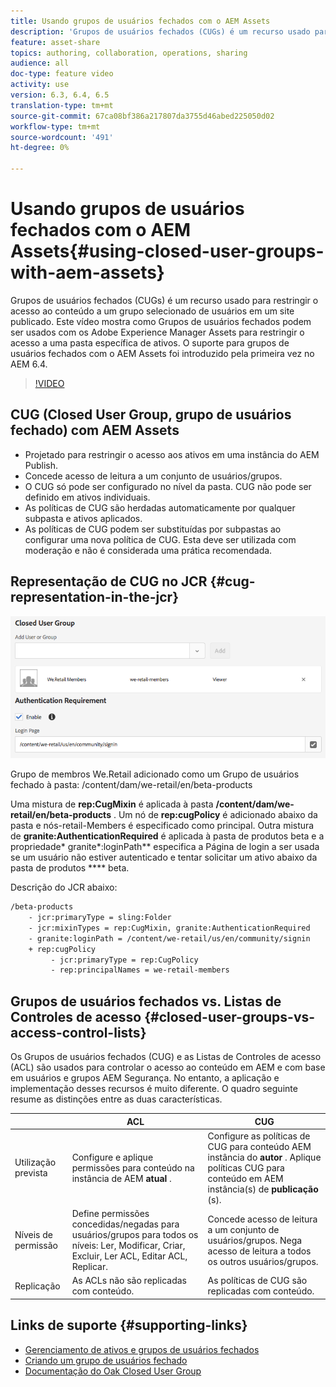 ```yaml
---
title: Usando grupos de usuários fechados com o AEM Assets
description: 'Grupos de usuários fechados (CUGs) é um recurso usado para restringir o acesso ao conteúdo a um grupo selecionado de usuários em um site publicado. Este vídeo mostra como Grupos de usuários fechados podem ser usados com os Adobe Experience Manager Assets para restringir o acesso a uma pasta específica de ativos. O suporte para grupos de usuários fechados com o AEM Assets foi introduzido pela primeira vez no AEM 6.4. '
feature: asset-share
topics: authoring, collaboration, operations, sharing
audience: all
doc-type: feature video
activity: use
version: 6.3, 6.4, 6.5
translation-type: tm+mt
source-git-commit: 67ca08bf386a217807da3755d46abed225050d02
workflow-type: tm+mt
source-wordcount: '491'
ht-degree: 0%

---
```



# Usando grupos de usuários fechados com o AEM Assets{#using-closed-user-groups-with-aem-assets}

Grupos de usuários fechados (CUGs) é um recurso usado para restringir o acesso ao conteúdo a um grupo selecionado de usuários em um site publicado. Este vídeo mostra como Grupos de usuários fechados podem ser usados com os Adobe Experience Manager Assets para restringir o acesso a uma pasta específica de ativos. O suporte para grupos de usuários fechados com o AEM Assets foi introduzido pela primeira vez no AEM 6.4.

>[!VIDEO](https://video.tv.adobe.com/v/22155?quality=9&learn=on)

## CUG (Closed User Group, grupo de usuários fechado) com AEM Assets

* Projetado para restringir o acesso aos ativos em uma instância do AEM Publish.
* Concede acesso de leitura a um conjunto de usuários/grupos.
* O CUG só pode ser configurado no nível da pasta. CUG não pode ser definido em ativos individuais.
* As políticas de CUG são herdadas automaticamente por qualquer subpasta e ativos aplicados.
* As políticas de CUG podem ser substituídas por subpastas ao configurar uma nova política de CUG. Esta deve ser utilizada com moderação e não é considerada uma prática recomendada.

## Representação de CUG no JCR {#cug-representation-in-the-jcr}

![Representação de CUG no JCR](assets/closed-user-groups/folder-properties-closed-user-groups.png)

Grupo de membros We.Retail adicionado como um Grupo de usuários fechado à pasta: /content/dam/we-retail/en/beta-products

Uma mistura de **rep:CugMixin** é aplicada à pasta **/content/dam/we-retail/en/beta-products** . Um nó de **rep:cugPolicy** é adicionado abaixo da pasta e nós-retail-Members é especificado como principal. Outra mistura de **granite:AuthenticationRequired** é aplicada à pasta de produtos beta e a propriedade* granite*:loginPath** especifica a Página de login a ser usada se um usuário não estiver autenticado e tentar solicitar um ativo abaixo da pasta de produtos **** beta.

Descrição do JCR abaixo:

```xml
/beta-products
    - jcr:primaryType = sling:Folder
    - jcr:mixinTypes = rep:CugMixin, granite:AuthenticationRequired
    - granite:loginPath = /content/we-retail/us/en/community/signin
    + rep:cugPolicy
         - jcr:primaryType = rep:CugPolicy
         - rep:principalNames = we-retail-members
```

## Grupos de usuários fechados vs. Listas de Controles de acesso {#closed-user-groups-vs-access-control-lists}

Os Grupos de usuários fechados (CUG) e as Listas de Controles de acesso (ACL) são usados para controlar o acesso ao conteúdo em AEM e com base em usuários e grupos AEM Segurança. No entanto, a aplicação e implementação desses recursos é muito diferente. O quadro seguinte resume as distinções entre as duas características.

|  | ACL | CUG |
| ----------------- | -------------------------------------------------------------------------------------------------------------------------------- | ----------------------------------------------------------------------------------------------------------------------------- |
| Utilização prevista | Configure e aplique permissões para conteúdo na instância de AEM **atual** . | Configure as políticas de CUG para conteúdo AEM instância do **autor** . Aplique políticas CUG para conteúdo em AEM instância(s) de **publicação** (s). |
| Níveis de permissão | Define permissões concedidas/negadas para usuários/grupos para todos os níveis: Ler, Modificar, Criar, Excluir, Ler ACL, Editar ACL, Replicar. | Concede acesso de leitura a um conjunto de usuários/grupos. Nega acesso de leitura a todos os outros usuários/grupos. |
| Replicação | As ACLs não são replicadas com conteúdo. | As políticas de CUG são replicadas com conteúdo. |

## Links de suporte {#supporting-links}

* [Gerenciamento de ativos e grupos de usuários fechados](https://helpx.adobe.com/experience-manager/6-5/assets/using/managing-assets-touch-ui.html#ClosedUserGroup)
* [Criando um grupo de usuários fechado](https://helpx.adobe.com/experience-manager/6-5/sites/administering/using/cug.html)
* [Documentação do Oak Closed User Group](https://jackrabbit.apache.org/oak/docs/security/authorization/cug.html)
